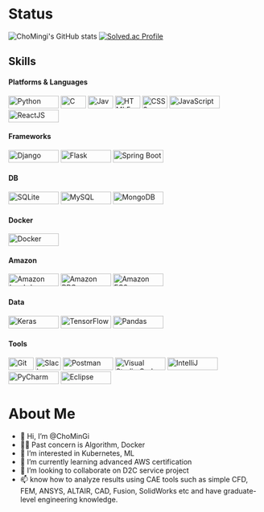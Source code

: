 # Status
![ChoMingi's GitHub stats](https://github-readme-stats.vercel.app/api?username=ChoMinGi&show_icons=true&theme=radical)
[![Solved.ac Profile](http://mazassumnida.wtf/api/v2/generate_badge?boj=nstgic3)](https://solved.ac/nstgic3/)


## Skills
#### Platforms & Languages
<img alt="Python" src="https://img.shields.io/badge/Python-3776AB.svg?&style=for-the-badge&logo=Python&logoColor=white" width="100" height="25" /> <img alt="C" src="https://img.shields.io/badge/C-A8B9CC.svg?&style=for-the-badge&logo=C&logoColor=white" width="50" height="25" />
<img alt="Java" src="https://img.shields.io/badge/Java-007396.svg?&style=for-the-badge&logo=Java&logoColor=white" width="50" height="25" />
<img alt="HTML5" src="https://img.shields.io/badge/HTML5-E34F26.svg?&style=for-the-badge&logo=HTML5&logoColor=white" width="50" height="25" />
<img alt="CSS3" src="https://img.shields.io/badge/CSS3-1572B6.svg?&style=for-the-badge&logo=CSS3&logoColor=white" width="50" height="25" />
<img alt="JavaScript" src="https://img.shields.io/badge/JavaScript-F7DF1E.svg?&style=for-the-badge&logo=JavaScript&logoColor=white" width="100" height="25" />
<img alt="ReactJS" src="https://img.shields.io/badge/ReactJS-61DAFB.svg?&style=for-the-badge&logo=React&logoColor=white" width="100" height="25" />
  
#### Frameworks
<img alt="Django" src="https://img.shields.io/badge/Django-092E20.svg?&style=for-the-badge&logo=Django&logoColor=white" width="100" height="25" /> <img alt="Flask" src="https://img.shields.io/badge/Flask-000000.svg?&style=for-the-badge&logo=Flask&logoColor=white" width="100" height="25" />
<img alt="Spring Boot" src="https://img.shields.io/badge/Spring_Boot-6DB33F.svg?&style=for-the-badge&logo=Spring-Boot&logoColor=white" width="100" height="25" />

#### DB
<img alt="SQLite" src="https://img.shields.io/badge/SQLite-07405E.svg?&style=for-the-badge&logo=SQLite&logoColor=white" width="100" height="25" /> <img alt="MySQL" src="https://img.shields.io/badge/MySQL-4479A1.svg?&style=for-the-badge&logo=MySQL&logoColor=white" width="100" height="25" />
<img alt="MongoDB" src="https://img.shields.io/badge/MongoDB-47A248.svg?&style=for-the-badge&logo=MongoDB&logoColor=white" width="100" height="25" />
#### Docker
<img alt="Docker" src="https://img.shields.io/badge/Docker-2496ED.svg?&style=for-the-badge&logo=Docker&logoColor=white" width="100" height="25" />

#### Amazon
<img alt="Amazon Lambda" src="https://img.shields.io/badge/Amazon%20Lambda-FF9900.svg?&style=for-the-badge&logo=Amazon%20AWS&logoColor=white" width="100" height="25" /> <img alt="Amazon RDS" src="https://img.shields.io/badge/Amazon%20RDS-FF9900.svg?&style=for-the-badge&logo=Amazon-RDS&logoColor=white" width="100" height="25" />
<img alt="Amazon EC2" src="https://img.shields.io/badge/Amazon%20EC2-FF9900.svg?&style=for-the-badge&logo=Amazon%20EC2&logoColor=white" width="100" height="25" />
#### Data
<img alt="Keras" src="https://img.shields.io/badge/Keras-D00000.svg?&style=for-the-badge&logo=Keras&logoColor=white" width="100" height="25" /> <img alt="TensorFlow" src="https://img.shields.io/badge/TensorFlow-FF6F00.svg?&style=for-the-badge&logo=TensorFlow&logoColor=white" width="100" height="25" />
<img alt="Pandas" src="https://img.shields.io/badge/Pandas-150458.svg?&style=for-the-badge&logo=Pandas&logoColor=white" width="100" height="25" />
#### Tools
<img alt="Git" src="https://img.shields.io/badge/Git-F05032.svg?&style=for-the-badge&logo=Git&logoColor=white" width="50" height="25" /> <img alt="Slack" src="https://img.shields.io/badge/Slack-4A154B.svg?&style=for-the-badge&logo=Slack&logoColor=white" width="50" height="25" />
<img alt="Postman" src="https://img.shields.io/badge/Postman-FF6C37.svg?&style=for-the-badge&logo=Postman&logoColor=white" width="100" height="25" />
<img alt="Visual Studio Code" src="https://img.shields.io/badge/Visual%20Studio%20Code-007ACC.svg?&style=for-the-badge&logo=Visual%20Studio%20Code&logoColor=white" width="100" height="25" />
<img alt="IntelliJ" src="https://img.shields.io/badge/IntelliJ%20IDEA-000000.svg?&style=for-the-badge&logo=IntelliJ%20IDEA&logoColor=white" width="100" height="25" />
<img alt="PyCharm" src="https://img.shields.io/badge/PyCharm-000000.svg?&style=for-the-badge&logo=PyCharm&logoColor=white" width="100" height="25" />
<img alt="Eclipse" src="https://img.shields.io/badge/Eclipse-2C2255.svg?&style=for-the-badge&logo=Eclipse&logoColor=white" width="100" height="25" />




# About Me

- 👋 Hi, I’m @ChoMinGi</br>
- 👨‍🎨 Past concern is Algorithm, Docker</br>
- 👀 I’m interested in Kubernetes, ML</br>
- 🌱 I’m currently learning advanced AWS certification</br>
- 💞️ I’m looking to collaborate on D2C service project</br>
- 📫 know how to analyze results using CAE tools such as simple CFD, FEM, ANSYS, ALTAIR, CAD, Fusion, SolidWorks etc and have graduate-level engineering knowledge.</br></br></br>

